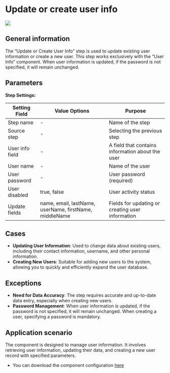 # Update or create user info

![](../../assets/images/app-development/update-or-create-user-info.png)

## General information
The “Update or Create User Info” step is used to update existing user information or create a new user. This step works exclusively with the “User Info” component. When user information is updated, if the password is not specified, it will remain unchanged.

## Parameters
**Step Settings:**

| Setting Field  | Value Options  | Purpose |
|-----------------|--------------------|------------|
| Step name       | -                  | Name of the step |
| Source step     | -                  | Selecting the previous step |
| User info field | -                  | A field that contains information about the user |
| User name       | -                  | Name of the user |
| User password   | -                  | User password (required) |
| User disabled   | true, false                 | User activity status |
| Update fields   | name, email, lastName, userName, firstName, middleName | Fields for updating or creating user information |

## Cases
- **Updating User Information**: Used to change data about existing users, including their contact information, username, and other personal information.
- **Creating New Users**: Suitable for adding new users to the system, allowing you to quickly and efficiently expand the user database.

## Exceptions
- **Need for Data Accuracy**: The step requires accurate and up-to-date data entry, especially when creating new users.
- **Password Management**: When user information is updated, if the password is not specified, it will remain unchanged. When creating a user, specifying a password is mandatory.

## Application scenario

The component is designed to manage user information. It involves retrieving user information, updating their data, and creating a new user record with specified parameters.

- You can download the component configuration [here](https://drive.google.com/file/d/1zrn1vRmP3BtXAp-FBsoc5OHj96JuGKvF/view?usp=sharing)